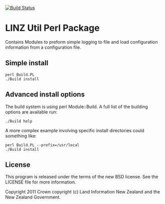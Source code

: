 [![Build Status](https://travis-ci.org/linz/linz_utils_perl.svg?branch=master)](https://travis-ci.org/linz/linz_utils_perl)

# LINZ Util Perl Package

Contains Modules to preform simple logging to file and load configuration
information from a configuration file. 

## Simple install

```shell
perl Build.PL
./Build install
```

## Advanced install options

The build system is using perl Module::Build. A full list of the building
options are available run:

```shell
./Build help
```

A more complex example involving specific install directories could something
like:

```shell
perl Build.PL --prefix=/usr/local
./Build install
```

## License

This program is released under the terms of the new BSD license. See the 
LICENSE file for more information.

Copyright 2011 Crown copyright (c) Land Information New Zealand and the New
Zealand Government.
